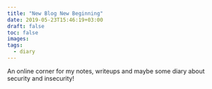 ```yaml
---
title: "New Blog New Beginning"
date: 2019-05-23T15:46:19+03:00
draft: false
toc: false
images:
tags:
  - diary
---
```

An online corner for my notes, writeups and maybe some diary about security and insecurity!


